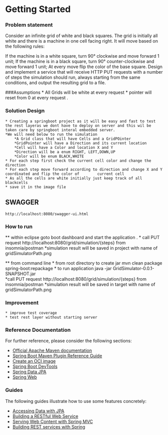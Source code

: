 # Getting Started
### Problem statement
Consider an infinite grid of white and black squares. The grid is initially all white and there is a machine in one cell facing right. It will move based on the following rules:

If the machine is in a white square, turn 90° clockwise and move forward 1 unit;
If the machine is in a black square, turn 90° counter-clockwise and move forward 1 unit;
At every move flip the color of the base square.
Design and implement a service that will receive HTTP PUT requests with a number of steps the simulation should run, always starting from the same conditions, and output the resulting grid to a file.


###Assumptions
	* All Grids will be white at every request 
	* pointer will reset from 0 at every request .

### Solution Design 
	* Creating a springboot project as it will be easy and fast to test the rest layeras we dont have to deploy on server and this wil be taken care by springboot interal embedded server.
	*We will need below to run the simulation
		*A Grid class that will have Cells and a GridPOinter
		*GridPointer will have a Direction and its current location
		*Cell will have a Color and location X and Y
		*Direction will be a enum RIGHT, LEFT,DOWN,UP
		*Color will be enum BLACK,WHITE
	* For each step first check the current cell color and change the direction
	* For each step move forward according to direction and change X and Y coordinated and flip the color of 		current cell
	* As all the cells are white initially just keep track of all blackcells  
	* save it in the image file
## SWAGGER
	http://localhost:8080/swagger-ui.html
		
### How to run 

** within eclipse goto boot dashboard and start the application . 
	* call PUT request  http://localhost:8080/grid/simulation/{steps} from insomnia/postman
	*simulation result will be saved in project with name of gridSimulatorPath.png
	
** from command line
	* from root directory to create jar
		mvn clean package spring-boot:repackage
	* to run application
		java -jar GridSimulator-0.0.1-SNAPSHOT.jar		
	*call PUT request  http://localhost:8080/grid/simulation/{steps} from insomnia/postman
	*simulation result will be saved in target with name of gridSimulatorPath.png

### Improvement
	* improve test coverage 
	* test rest layer without starting server 
### Reference Documentation
For further reference, please consider the following sections:

* [Official Apache Maven documentation](https://maven.apache.org/guides/index.html)
* [Spring Boot Maven Plugin Reference Guide](https://docs.spring.io/spring-boot/docs/2.5.5/maven-plugin/reference/html/)
* [Create an OCI image](https://docs.spring.io/spring-boot/docs/2.5.5/maven-plugin/reference/html/#build-image)
* [Spring Boot DevTools](https://docs.spring.io/spring-boot/docs/2.5.5/reference/htmlsingle/#using-boot-devtools)
* [Spring Data JPA](https://docs.spring.io/spring-boot/docs/2.5.5/reference/htmlsingle/#boot-features-jpa-and-spring-data)
* [Spring Web](https://docs.spring.io/spring-boot/docs/2.5.5/reference/htmlsingle/#boot-features-developing-web-applications)

### Guides
The following guides illustrate how to use some features concretely:

* [Accessing Data with JPA](https://spring.io/guides/gs/accessing-data-jpa/)
* [Building a RESTful Web Service](https://spring.io/guides/gs/rest-service/)
* [Serving Web Content with Spring MVC](https://spring.io/guides/gs/serving-web-content/)
* [Building REST services with Spring](https://spring.io/guides/tutorials/bookmarks/)

